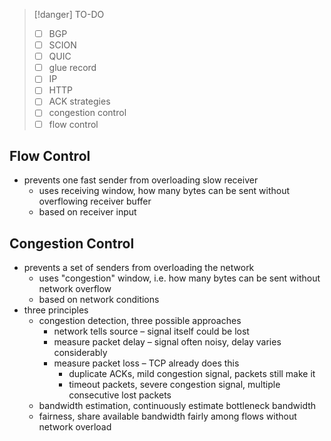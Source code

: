 
> [!danger] TO-DO
> - [ ] BGP
> - [ ] SCION
> - [ ] QUIC
> - [ ] glue record
> - [ ] IP
> - [ ] HTTP
> - [ ] ACK strategies
> - [ ] congestion control
> - [ ] flow control



## Flow Control
- prevents one fast sender from overloading slow receiver
	- uses receiving window, how many bytes can be sent without overflowing receiver buffer
	- based on receiver input

## Congestion Control
- prevents a set of senders from overloading the network
	- uses "congestion" window, i.e. how many bytes can be sent without network overflow
	- based on network conditions
- three principles
	- congestion detection, three possible approaches
		- network tells source – signal itself could be lost
		- measure packet delay – signal often noisy, delay varies considerably
		- measure packet loss – TCP already does this
			- duplicate ACKs, mild congestion signal, packets still make it
			- timeout packets, severe congestion signal, multiple consecutive lost packets
	- bandwidth estimation, continuously estimate bottleneck bandwidth
	- fairness, share available bandwidth fairly among flows without network overload



